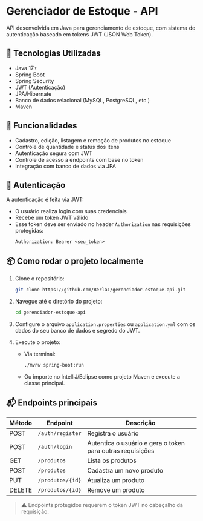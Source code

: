 # Gerenciador de Estoque - API

API desenvolvida em Java para gerenciamento de estoque, com sistema de autenticação baseado em tokens JWT (JSON Web Token).

## 🚀 Tecnologias Utilizadas

- Java 17+
- Spring Boot
- Spring Security
- JWT (Autenticação)
- JPA/Hibernate
- Banco de dados relacional (MySQL, PostgreSQL, etc.)
- Maven

## 📌 Funcionalidades

- Cadastro, edição, listagem e remoção de produtos no estoque
- Controle de quantidade e status dos itens
- Autenticação segura com JWT
- Controle de acesso a endpoints com base no token
- Integração com banco de dados via JPA

## 🔐 Autenticação

A autenticação é feita via JWT:
- O usuário realiza login com suas credenciais
- Recebe um token JWT válido
- Esse token deve ser enviado no header `Authorization` nas requisições protegidas:  
  ```
  Authorization: Bearer <seu_token>
  ```

## 📦 Como rodar o projeto localmente

1. Clone o repositório:
   ```bash
   git clone https://github.com/Berla1/gerenciador-estoque-api.git
   ```

2. Navegue até o diretório do projeto:
   ```bash
   cd gerenciador-estoque-api
   ```

3. Configure o arquivo `application.properties` ou `application.yml` com os dados do seu banco de dados e segredo do JWT.

4. Execute o projeto:
   - Via terminal:
     ```bash
     ./mvnw spring-boot:run
     ```
   - Ou importe no IntelliJ/Eclipse como projeto Maven e execute a classe principal.

## 📬 Endpoints principais

| Método | Endpoint               | Descrição                    |
|--------|------------------------|------------------------------|
| POST   | `/auth/register`       | Registra o usuário 
| POST   | `/auth/login`          | Autentica o usuário e gera o token para outras requisições |
| GET    | `/produtos`            | Lista os produtos            |
| POST   | `/produtos`            | Cadastra um novo produto     |
| PUT    | `/produtos/{id}`       | Atualiza um produto          |
| DELETE | `/produtos/{id}`       | Remove um produto            |

> ⚠️ Endpoints protegidos requerem o token JWT no cabeçalho da requisição.

